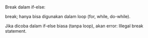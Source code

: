 Break dalam if-else:

break; hanya bisa digunakan dalam loop (for, while, do-while).

Jika dicoba dalam if-else biasa (tanpa loop), akan error: Illegal break statement.